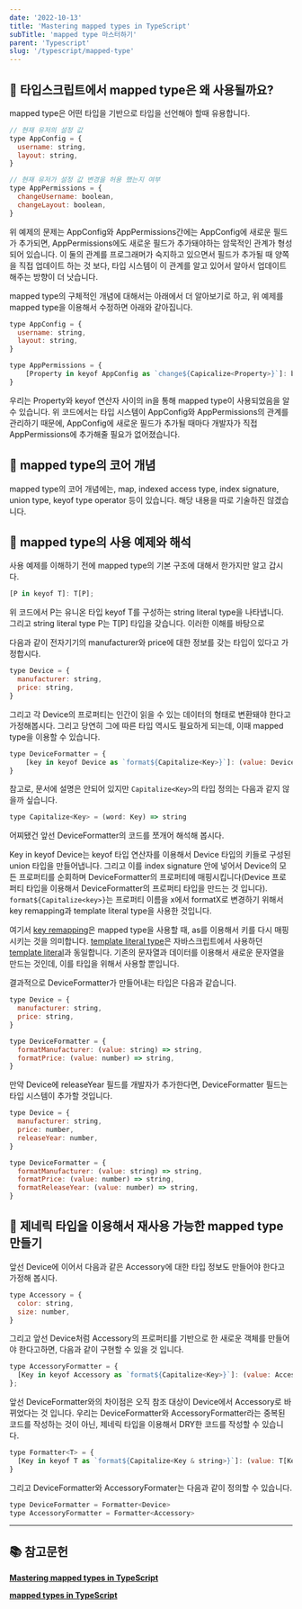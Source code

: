 ```yaml
---
date: '2022-10-13'
title: 'Mastering mapped types in TypeScript'
subTitle: 'mapped type 마스터하기'
parent: 'Typescript'
slug: '/typescript/mapped-type'
---
```


## 📌 타입스크립트에서 mapped type은 왜 사용될까요?

mapped type은 어떤 타입을 기반으로 타입을 선언해야 할때 유용합니다.

```javascript
// 현재 유저의 설정 값
type AppConfig = {
  username: string,
  layout: string,
}

// 현재 유저가 설정 값 변경을 허용 했는지 여부
type AppPermissions = {
  changeUsername: boolean,
  changeLayout: boolean,
}
```

위 예제의 문제는 AppConfig와 AppPermissions간에는 AppConfig에 새로운 필드가 추가되면, AppPermissions에도 새로운 필드가 추가돼야하는 암묵적인 관계가 형성되어 있습니다. 이 둘의 관계를 프로그래머가 숙지하고 있으면서 필드가 추가될 때 양쪽을 직접 업데이트 하는 것 보다, 타입 시스템이 이 관계를 알고 있어서 알아서 업데이트 해주는 방향이 더 낫습니다.

mapped type의 구체적인 개념에 대해서는 아래에서 더 알아보기로 하고, 위 예제를 mapped type을 이용해서 수정하면 아래와 같아집니다.

```javascript
type AppConfig = {
  username: string,
  layout: string,
}

type AppPermissions = {
    [Property in keyof AppConfig as `change${Capicalize<Property>}`]: boolean;
}
```

우리는 Property와 keyof 연산자 사이의 in을 통해 mapped type이 사용되었음을 알수 있습니다. 위 코드에서는 타입 시스템이 AppConfig와 AppPermissions의 관계를 관리하기 때문에, AppConfig에 새로운 필드가 추가될 때마다 개발자가 직접 AppPermissions에 추가해줄 필요가 없어졌습니다.

## 📌 mapped type의 코어 개념

mapped type의 코어 개념에는, map, indexed access type, index signature, union type, keyof type operator 등이 있습니다. 해당 내용을 따로 기술하진 않겠습니다.

## 📌 mapped type의 사용 예제와 해석

사용 예제를 이해하기 전에 mapped type의 기본 구조에 대해서 한가지만 알고 갑시다.

```javascript
[P in keyof T]: T[P];
```

위 코드에서 P는 유니온 타입 keyof T를 구성하는 string literal type을 나타냅니다. 그리고 string literal type P는 T[P] 타입을 갖습니다. 이러한 이해를 바탕으로

다음과 같이 전자기기의 manufacturer와 price에 대한 정보를 갖는 타입이 있다고 가정합시다.

```javascript
type Device = {
  manufacturer: string,
  price: string,
}
```

그리고 각 Device의 프로퍼티는 인간이 읽을 수 있는 데이터의 형태로 변환돼야 한다고 가정해봅시다. 그리고 당연히 그에 따른 타입 역시도 필요하게 되는데, 이때 mapped type을 이용할 수 있습니다.

```javascript
type DeviceFormatter = {
    [key in keyof Device as `format${Capitalize<Key>}`]: (value: Device[key]) => string;
}
```

참고로, 문서에 설명은 안되어 있지만 `Capitalize<Key>`의 타입 정의는 다음과 같지 않을까 싶습니다.

```javascript
type Capitalize<Key> = (word: Key) => string
```

어찌됐건 앞선 DeviceFormatter의 코드를 쪼개어 해석해 봅시다.

Key in keyof Device는 keyof 타입 연산자를 이용해서 Device 타입의 키들로 구성된 union 타입을 만들어냅니다. 그리고 이를 index signature 안에 넣어서 Device의 모든 프로퍼티를 순회하며 DeviceFormatter의 프로퍼티에 매핑시킵니다(Device 프로퍼티 타입을 이용해서 DeviceFormatter의 프로퍼티 타입을 만드는 것 입니다). `format${Capitalize<key>}`는 프로퍼티 이름을 x에서 formatX로 변경하기 위해서 key remapping과 template literal type을 사용한 것입니다.

여기서 [key remapping](https://www.typescriptlang.org/docs/handbook/2/mapped-types.html#key-remapping-via-as)은 mapped type을 사용할 때, as를 이용해서 키를 다시 매핑시키는 것을 의미합니다. [template literal type](https://www.typescriptlang.org/docs/handbook/2/template-literal-types.html)은 자바스크립트에서 사용하던 [template literal](https://developer.mozilla.org/en-US/docs/Web/JavaScript/Reference/Template_literals)과 동일합니다. 기존의 문자열과 데이터를 이용해서 새로운 문자열을 만드는 것인데, 이를 타입을 위해서 사용할 뿐입니다.

결과적으로 DeviceFormatter가 만들어내는 타입은 다음과 같습니다.

```javascript
type Device = {
  manufacturer: string,
  price: string,
}

type DeviceFormatter = {
  formatManufacturer: (value: string) => string,
  formatPrice: (value: number) => string,
}
```

만약 Device에 releaseYear 필드를 개발자가 추가한다면, DeviceFormatter 필드는 타입 시스템이 추가할 것입니다.

```javascript
type Device = {
  manufacturer: string,
  price: number,
  releaseYear: number,
}

type DeviceFormatter = {
  formatManufacturer: (value: string) => string,
  formatPrice: (value: number) => string,
  formatReleaseYear: (value: number) => string,
}
```

## 📌 제네릭 타입을 이용해서 재사용 가능한 mapped type 만들기

앞선 Device에 이어서 다음과 같은 Accessory에 대한 타입 정보도 만들어야 한다고 가정해 봅시다.

```javascript
type Accessory = {
  color: string,
  size: number,
}
```

그리고 앞선 Device처럼 Accessory의 프로퍼티를 기반으로 한 새로운 객체를 만들어야 한다고하면, 다음과 같이 구현할 수 있을 것 입니다.

```javascript
type AccessoryFormatter = {
  [Key in keyof Accessory as `format${Capitalize<Key>}`]: (value: Accessory[Key]) => string;
};
```

앞선 DeviceFormatter와의 차이점은 오직 참조 대상이 Device에서 Accessory로 바뀌었다는 것 입니다. 우리는 DeviceFormatter와 AccessoryFormatter라는 중복된 코드를 작성하는 것이 아닌, 제네릭 타입을 이용해서 DRY한 코드를 작성할 수 있습니다.

```javascript
type Formatter<T> = {
  [Key in keyof T as `format${Capitalize<Key & string>}`]: (value: T[Key]) => string;
}
```

그리고 DeviceFormatter와 AccessoryFormater는 다음과 같이 정의할 수 있습니다.

```javascript
type DeviceFormatter = Formatter<Device>
type AccessoryFormatter = Formatter<Accessory>
```

---

## 📚 참고문헌

**[Mastering mapped types in TypeScript](https://blog.logrocket.com/mastering-mapped-types-typescript/)**

**[mapped types in TypeScript](https://mariusschulz.com/blog/mapped-types-in-typescript)**

